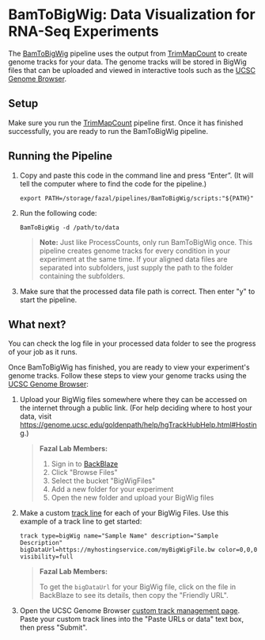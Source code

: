 # BamToBigWig: Data Visualization for RNA-Seq Experiments

The [BamToBigWig](https://fazallabbcm.github.io/FazalLabPipelines/BamToBigWig) pipeline uses the output from 
[TrimMapCount](https://fazallabbcm.github.io/FazalLabPipelines/TrimMapCount) to create genome tracks for your 
data. The genome tracks will be stored in BigWig files that can be uploaded and viewed in interactive tools 
such as the [UCSC Genome Browser](https://genome.ucsc.edu/).


## Setup

Make sure you run the [TrimMapCount](https://fazallabbcm.github.io/FazalLabPipelines/TrimMapCount) pipeline first.
Once it has finished successfully, you are ready to run the BamToBigWig pipeline.


## Running the Pipeline

1. Copy and paste this code in the command line and press “Enter”. (It will tell the computer where to 
   find the code for the pipeline.)
   ```
   export PATH=/storage/fazal/pipelines/BamToBigWig/scripts:"${PATH}"
   ```
   
2. Run the following code:
   ```
   BamToBigWig -d /path/to/data
   ```
   > **Note:** Just like ProcessCounts, only run BamToBigWig once. This pipeline creates genome 
   > tracks for every condition in your experiment at the same time. If your aligned data files 
   > are separated into subfolders, just supply the path to the folder containing the subfolders.
3. Make sure that the processed data file path is correct. Then enter "y" to start the pipeline.


## What next?

You can check the log file in your processed data folder to see the progress of your job as it runs.

Once BamToBigWig has finished, you are ready to view your experiment's genome tracks. Follow these 
steps to view your genome tracks using the [UCSC Genome Browser](https://genome.ucsc.edu/):

  1. Upload your BigWig files somewhere where they can be accessed on the internet through a public link. 
     (For help deciding where to host your data, visit https://genome.ucsc.edu/goldenpath/help/hgTrackHubHelp.html#Hosting.)
     
     > **Fazal Lab Members:**
     > 1. Sign in to [BackBlaze](https://www.backblaze.com/)
     > 2. Click "Browse Files"
     > 3. Select the bucket "BigWigFiles"
     > 4. Add a new folder for your experiment
     > 5. Open the new folder and upload your BigWig files
  2. Make a custom [track line](https://genome.ucsc.edu/goldenpath/help/hgTracksHelp.html#TRACK) for each of 
     your BigWig Files. Use this example of a track line to get started:
     
     ```
     track type=bigWig name="Sample Name" description="Sample Description" bigDataUrl=https://myhostingservice.com/myBigWigFile.bw color=0,0,0 visibility=full
     ```
     
     > **Fazal Lab Members:**
     > 
     > To get the `bigDataUrl` for your BigWig file, click on the file in BackBlaze to see its details, then 
     > copy the "Friendly URL".
  3. Open the UCSC Genome Browser [custom track management page](https://genome.ucsc.edu/cgi-bin/hgCustom). 
     Paste your custom track lines into the "Paste URLs or data" text box, then press "Submit".
